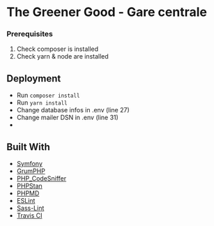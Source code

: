 # The Greener Good - Gare centrale
### Prerequisites

1. Check composer is installed
2. Check yarn & node are installed

## Deployment

* Run `composer install`
* Run `yarn install`
* Change database infos in .env (line 27)
* Change mailer DSN in .env (line 31)
* 

## Built With

* [Symfony](https://github.com/symfony/symfony)
* [GrumPHP](https://github.com/phpro/grumphp)
* [PHP_CodeSniffer](https://github.com/squizlabs/PHP_CodeSniffer)
* [PHPStan](https://github.com/phpstan/phpstan)
* [PHPMD](http://phpmd.org)
* [ESLint](https://eslint.org/)
* [Sass-Lint](https://github.com/sasstools/sass-lint)
* [Travis CI](https://github.com/marketplace/travis-ci)

